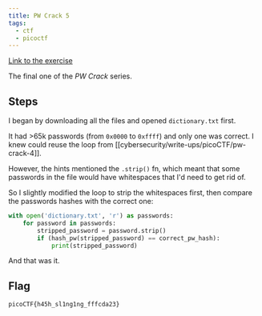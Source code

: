 ```yaml
---
title: PW Crack 5
tags: 
  - ctf
  - picoctf
---
```

[Link to the exercise](https://play.picoctf.org/practice/challenge/249)

The final one of the _PW Crack_ series. 

## Steps
I began by downloading all the files and opened `dictionary.txt` first. 

It had >65k passwords (from `0x0000` to `0xffff`) and only one was correct. I knew could reuse the loop from [[cybersecurity/write-ups/picoCTF/pw-crack-4]]. 

However, the hints mentioned the `.strip()` fn, which meant that some passwords in the file would have whitespaces that I'd need to get rid of. 

So I slightly modified the loop to strip the whitespaces first, then compare the passwords hashes with the correct one: 
```python
with open('dictionary.txt', 'r') as passwords:
	for password in passwords:
		stripped_password = password.strip()
		if (hash_pw(stripped_password) == correct_pw_hash):
			print(stripped_password)
```

And that was it.

## Flag
`picoCTF{h45h_sl1ng1ng_fffcda23}`